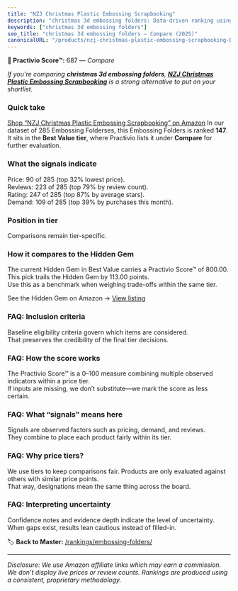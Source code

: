 ```yaml
---
title: "NZJ Christmas Plastic Embossing Scrapbooking"
description: "christmas 3d embossing folders: Data-driven ranking using the Practivio Score™. Positioned by quality, value, demand, findability, momentum."
keywords: ["christmas 3d embossing folders"]
seo_title: "christmas 3d embossing folders — Compare (2025)"
canonicalURL: "/products/nzj-christmas-plastic-embossing-scrapbooking-B0BNKCGKTG/"
---
```


**🛒 Practivio Score™:** 687 — _Compare_


*If you're comparing **christmas 3d embossing folders**, **[NZJ Christmas Plastic Embossing Scrapbooking](https://www.amazon.com/dp/B0BNKCGKTG?tag=practivio-20)** is a strong alternative to put on your shortlist.*
### Quick take
[Shop “NZJ Christmas Plastic Embossing Scrapbooking” on Amazon](https://www.amazon.com/dp/B0BNKCGKTG?tag=practivio-20)
In our dataset of 285 Embossing Folderses, this Embossing Folders is ranked **147**.  
It sits in the **Best Value tier**, where Practivio lists it under **Compare** for further evaluation.

### What the signals indicate
Price: 90 of 285 (top 32% lowest price).  
Reviews: 223 of 285 (top 79% by review count).  
Rating: 247 of 285 (top 87% by average stars).  
Demand: 109 of 285 (top 39% by purchases this month).

### Position in tier
Comparisons remain tier-specific.

### How it compares to the Hidden Gem
The current Hidden Gem in Best Value carries a Practivio Score™ of 800.00.  
This pick trails the Hidden Gem by 113.00 points.  
Use this as a benchmark when weighing trade-offs within the same tier.  

See the Hidden Gem on Amazon → [View listing](https://www.amazon.com/dp/B09QKGPC84?tag=practivio-20)

### FAQ: Inclusion criteria
Baseline eligibility criteria govern which items are considered.  
That preserves the credibility of the final tier decisions.

### FAQ: How the score works
The Practivio Score™ is a 0–100 measure combining multiple observed indicators within a price tier.  
If inputs are missing, we don’t substitute—we mark the score as less certain.

### FAQ: What “signals” means here
Signals are observed factors such as pricing, demand, and reviews.  
They combine to place each product fairly within its tier.

### FAQ: Why price tiers?
We use tiers to keep comparisons fair. Products are only evaluated against others with similar price points.  
That way, designations mean the same thing across the board.

### FAQ: Interpreting uncertainty
Confidence notes and evidence depth indicate the level of uncertainty.  
When gaps exist, results lean cautious instead of filled-in.

<!-- Missing template for Compare/CompareWithinPriceClass -->


🏷️ **Back to Master:** [/rankings/embossing-folders/](/rankings/embossing-folders/)

---
_Disclosure: We use Amazon affiliate links which may earn a commission. We don’t display live prices or review counts. Rankings are produced using a consistent, proprietary methodology._
